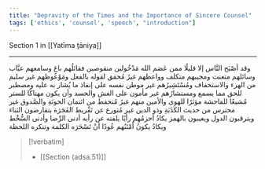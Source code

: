 ```yaml
---
title: "Depravity of the Times and the Importance of Sincere Counsel"
tags: ['ethics', 'counsel', 'speech', "introduction"]
---
```


 Section 1 in [[Yatīma ṯāniya]]

---
وقد أصْبَح النَّاس إلا قليلًا ممن عَصَم الله مَدْخُولين منقوصين فقائلُهم باغ وسامعهم عيَّاب وسائلهم متعنت ومجيبهم متكلف وواعظهم غيرُ مُحقق لقوله بالفعل ومَوْعُوظهم غير سليم من الهزء والاستخفاف ومُسْتَشِيرُهم غير موطن نفسه على إنفاذ ما يُشار به عليه ومصطبر للحق مما يسمع ومستشارُهم غير مأمون على الغش والحسد وأن يكون مهتاكًا للستر مُشيعًا للفاحشة مؤثرًا للهوى والأمين منهم غيرُ مُتحفظ من ائتمان الخونَةِ والصَّدوق غير محترس من حديث الكَذَبَةِ وذو الدين غير مُتورع عن تَفْريط الفَجَرَة يتقارضون الثناء ويترقبون الدول ويعيبون بالهمز يكادُ أحزمُهم رأيًا يلفته عن رأيه أدنى الرِّضا وأدنى السُّخْط ويكادُ يكونُ أَمْتَنُهم عُودًا أنْ تَسْحَرَه الكلمة وتنكره اللحظة

> [!verbatim]
> - [[Section (adsa.51)]]
